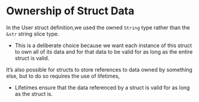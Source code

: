 # Ownership of Struct Data

In the User struct definition,we used the owned `String` type rather than the `&str` string slice type. 

- This is a deliberate choice because we want each instance of this struct to own all of its data and for that data to be valid for as long as the entire struct is valid.

It’s also possible for structs to store references to data owned by something else, but to do so requires the use of lifetimes, 

- Lifetimes ensure that the data referenced by a struct is valid for as long as the struct is.